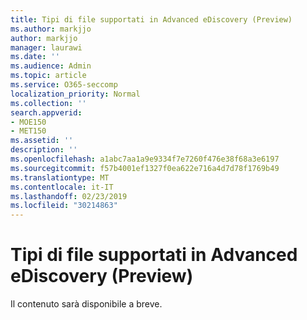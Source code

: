 ```yaml
---
title: Tipi di file supportati in Advanced eDiscovery (Preview)
ms.author: markjjo
author: markjjo
manager: laurawi
ms.date: ''
ms.audience: Admin
ms.topic: article
ms.service: O365-seccomp
localization_priority: Normal
ms.collection: ''
search.appverid:
- MOE150
- MET150
ms.assetid: ''
description: ''
ms.openlocfilehash: a1abc7aa1a9e9334f7e7260f476e38f68a3e6197
ms.sourcegitcommit: f57b4001ef1327f0ea622e716a4d7d78f1769b49
ms.translationtype: MT
ms.contentlocale: it-IT
ms.lasthandoff: 02/23/2019
ms.locfileid: "30214863"
---
```

# <a name="supported-file-types-in-advanced-ediscovery-preview"></a>Tipi di file supportati in Advanced eDiscovery (Preview)

Il contenuto sarà disponibile a breve.